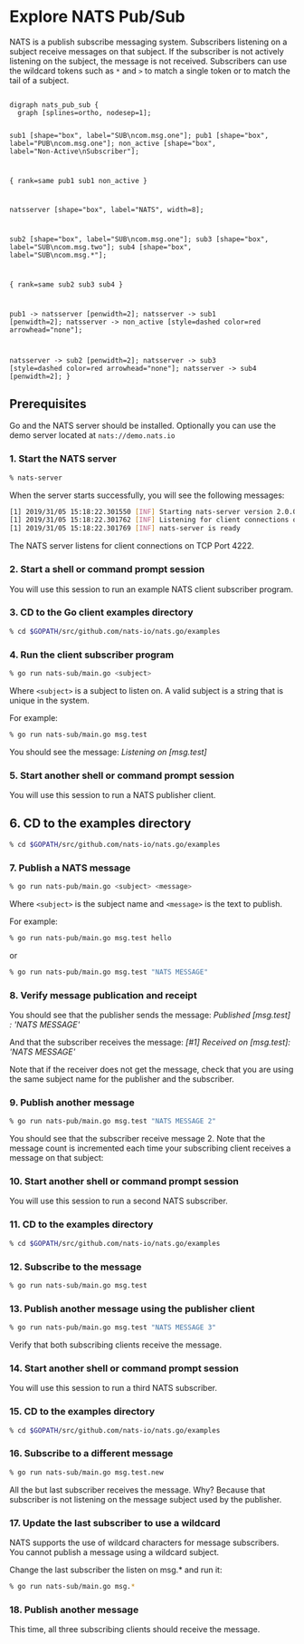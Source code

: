 # Explore NATS Pub/Sub

NATS is a publish subscribe messaging system. Subscribers listening on a subject receive messages on that subject. If the subscriber is not actively listening on the subject, the message is not received. Subscribers can use the wildcard tokens such as  `*` and `>` to match a single token or to match the tail of a subject.

<div class="graphviz"><code data-viz="dot">
digraph nats_pub_sub {
  graph [splines=ortho, nodesep=1];

  sub1 [shape="box", label="SUB\ncom.msg.one"];
  pub1 [shape="box", label="PUB\ncom.msg.one"];
  non_active [shape="box", label="Non-Active\nSubscriber"];

  {
    rank=same
    pub1 sub1 non_active
  }

  natsserver [shape="box", label="NATS", width=8];

  sub2 [shape="box", label="SUB\ncom.msg.one"];
  sub3 [shape="box", label="SUB\ncom.msg.two"];
  sub4 [shape="box", label="SUB\ncom.msg.*"];

  {
    rank=same
    sub2 sub3 sub4
  }

  pub1 -> natsserver [penwidth=2];
  natsserver -> sub1 [penwidth=2];
  natsserver -> non_active [style=dashed color=red arrowhead="none"];

  natsserver -> sub2 [penwidth=2];
  natsserver -> sub3 [style=dashed color=red arrowhead="none"];
  natsserver -> sub4 [penwidth=2];
}
</code></div>

## Prerequisites

Go and the NATS server should be installed. Optionally you can use the demo server located at `nats://demo.nats.io`

### 1. Start the NATS server

```sh
% nats-server
```

When the server starts successfully, you will see the following messages:

```sh
[1] 2019/31/05 15:18:22.301550 [INF] Starting nats-server version 2.0.0
[1] 2019/31/05 15:18:22.301762 [INF] Listening for client connections on 0.0.0.0:4222
[1] 2019/31/05 15:18:22.301769 [INF] nats-server is ready
```

The NATS server listens for client connections on TCP Port 4222.

### 2. Start a shell or command prompt session

You will use this session to run an example NATS client subscriber program.

### 3. CD to the Go client examples directory

```sh
% cd $GOPATH/src/github.com/nats-io/nats.go/examples
```

### 4. Run the client subscriber program

```sh
% go run nats-sub/main.go <subject>
```

Where `<subject>` is a subject to listen on. A valid subject is a string that is unique in the system.

For example:

```sh
% go run nats-sub/main.go msg.test
```

You should see the message: *Listening on [msg.test]*

### 5. Start another shell or command prompt session

You will use this session to run a NATS publisher client.

## 6. CD to the examples directory

```sh
% cd $GOPATH/src/github.com/nats-io/nats.go/examples
```

### 7. Publish a NATS message

```sh
% go run nats-pub/main.go <subject> <message>
```

Where `<subject>` is the subject name and `<message>` is the text to publish.

For example:

```sh
% go run nats-pub/main.go msg.test hello
```

or

```sh
% go run nats-pub/main.go msg.test "NATS MESSAGE"
```

### 8. Verify message publication and receipt

You should see that the publisher sends the message: *Published [msg.test] : 'NATS MESSAGE'*

And that the subscriber receives the message: *[#1] Received on [msg.test]: 'NATS MESSAGE'*

Note that if the receiver does not get the message, check that you are using the same subject name for the publisher and the subscriber.

### 9. Publish another message

```sh
% go run nats-pub/main.go msg.test "NATS MESSAGE 2"
```

You should see that the subscriber receive message 2. Note that the message count is incremented each time your subscribing client receives a message on that subject:

### 10. Start another shell or command prompt session

You will use this session to run a second NATS subscriber.

### 11. CD to the examples directory

```sh
% cd $GOPATH/src/github.com/nats-io/nats.go/examples
```

### 12. Subscribe to the message

```sh
% go run nats-sub/main.go msg.test
```

### 13. Publish another message using the publisher client

```sh
% go run nats-pub/main.go msg.test "NATS MESSAGE 3"
```

Verify that both subscribing clients receive the message.

### 14. Start another shell or command prompt session

You will use this session to run a third NATS subscriber.

### 15. CD to the examples directory

```sh
% cd $GOPATH/src/github.com/nats-io/nats.go/examples
```

### 16. Subscribe to a different message

```sh
% go run nats-sub/main.go msg.test.new
```

All the but last subscriber receives the message. Why? Because that subscriber is not listening on the message subject used by the publisher.

### 17. Update the last subscriber to use a wildcard

NATS supports the use of wildcard characters for message subscribers. You cannot publish a message using a wildcard subject.

Change the last subscriber the listen on msg.* and run it:

```sh
% go run nats-sub/main.go msg.*
```

### 18. Publish another message

This time, all three subscribing clients should receive the message.
